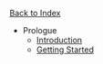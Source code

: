 <a href="/" class="text-sm text-grey-dark no-underline border rounded py-1 px-4 w-full block text-center hover:bg-grey-lightest font-semibold">Back to Index</a>

- Prologue
    - [Introduction](/module-development/introduction)
    - [Getting Started](/module-development/getting-started)
